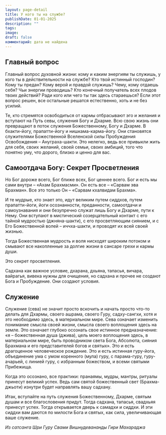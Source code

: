 ```yaml
---
layout: page-detail
title: У кого ты на службе?
publishDate: 01-01-2025
description: ""
tags: 
image: 
draft: false
комментарий: дата не найдена
---
```


## Главный вопрос

Главный вопрос духовной жизни: кому и каким энергиям ты служишь, у кого ты в действительности на службе? Кто твой истинный господин? Кому ты предан? Кому верой и правдой служишь? Чему, кому отдаешь себя? Чьи энергии проводишь? Кто конечный получатель всех плодов твоих действий? Ради кого или чего ты так здесь стараешься? Если этот вопрос решен, все остальные решатся естественно, хоть и не без усилий.

Те, кто стремятся освободиться от кармы отбрасывают эго и желания и вступают на Путь севы, служения Богу и Дхарме. Всю свою жизнь они превращают в поток служения Божественному, Богу и Дхарме. В бхакти-йогу, прапатти-йогу и нишкама-карма-йогу. Они становятся служителями Божественной Вселенской силы Пробуждения Освобождения – Ануграха-шакти. Это нелегко, ведь все привыкли жить для себя, своих желаний, своей семьи, своих амбиций, того что понятно уму, что дорого, близко и ценно для вас.

## Самоотдача Богу: Секрет Просветления

Но Бог дороже всего, Бог ближе всех, Бог ценнее всего. Бог и есть мы сами внутри – «Ахам Брахмасми». Он есть все – «Сарвам эва Брахман». Все это только Он – «Сарвам кхалвидам Брахма». 

И те мудрые, кто знает это, идут великим путем сиддхов, путем прапатти-йоги, йоги осознанности, преданности, самоотдачи и самоузнавания и они безупречно служат лишь Богу и Дхарме, пути к Нему. Они вступают в мистический созерцательный контакт с его тайной мудростью (джняна-шакти), с его просветляющим сиянием, и с Его Божественной волей – иччха-шакти, и проводят их всей своей жизнью.

Тогда Божественная мудрость и воля нисходят широким потоком и смывают все накопленные за долгие жизни в сансаре грехи и кармы души.

Это секрет просветления.

Садхана как важное условие, дхарана, дхьяна, тапасья, вичара, вайрагья, вивека нужны для очищения, но садхана и прочее не создают Бога и Пробуждение. Они создают условия.

## Служение

Служение (сева) не значит просто вскочить и начать просто что-то делать для Дхармы, своего ашрама, своего Гуру, садху-сангхи, хотя и это необходимо здесь, в материальном мире. Сева означает изменить понимание смысла своей жизни, смысла своего воплощения здесь на земле. Это означает глубоко осознать свое истинное предназначение: «я – божественная душа (джива), цель моего воплощения здесь, в материальном мире, быть проводником света Бога, Абсолюта, сияния Брахмана и его представителей богов и святых». Это и есть драгоценное человеческое рождение. Это и есть истинная гуру-йога, объединение ума с умом коренного (мула) гуру, с парама-гуру, гуру-ачарьей, с линией гуру, с избранным божеством, и всеми святыми Прибежища.

Когда это осознано, все практики: пранаямы, мудры, мантры, ритуалы принесут великий успех. Ведь сам святой божественный свет (Брахма-джьоти) изнутри будет направлять вашу садхану. 

Итак, вступайте на путь служения Божественному, Дхарме, святым душам и все благословения придут. Тогда садхана, тапасья, свадхьяя принесут успех. Тогда открывается дверь к самадхи и сиддхи. И эти сиддхи вам даются по милости Бога и святых, как сила, увеличивающая ваше служение.

*Из сатсанга Шри Гуру Свами Вишнудевананды Гири Махараджа*